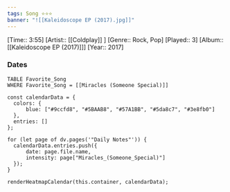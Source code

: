 ```yaml
---
tags: Song ⭐⭐⭐ 
banner: "![[Kaleidoscope EP (2017).jpg]]"
---
```

[Time:: 3:55]
[Artist:: [[Coldplay]] ]
[Genre:: Rock, Pop]
[Played:: 3]
[Album:: [[Kaleidoscope EP (2017)]]]
[Year:: 2017]
### Dates
````dataview
TABLE Favorite_Song
WHERE Favorite_Song = [[Miracles (Someone Special)]]
````
  ```dataviewjs
const calendarData = { 
	colors: { 
		blue: ["#9ccfd8", "#5BAAB8", "#57A1BB", "#5da8c7", "#3e8fb0"] 
	}, 
	entries: [] 
}; 

for (let page of dv.pages('"Daily Notes"')) { 
	calendarData.entries.push({ 
		date: page.file.name, 
		intensity: page["Miracles_(Someone_Special)"]
	}); 
} 

renderHeatmapCalendar(this.container, calendarData);
```
